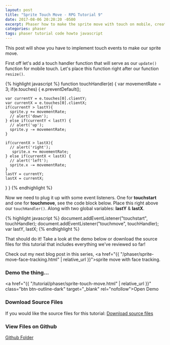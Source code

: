 ```yaml
---
layout: post
title: "Sprite Touch Move - RPG Tutorial 9"
date: 2017-08-06 20:20:20 -0500
excerpt: Phaser how to make the sprite move with touch on mobile, creating a RPG Tutorial 9
categories: phaser
tags: phaser tutorial code howto javascript
---
```


This post will show you have to implement touch events to make our sprite move.

First off let's add a touch handler function that will serve as our `update()` function for mobile touch. Let's place this function right after our function `resize()`.

{% highlight javascript %}
function touchHandler(e) {
  var movementRate = 3;
  if(e.touches) {
    e.preventDefault();

    var currentY = e.touches[0].clientY;
    var currentX = e.touches[0].clientX;
    if(currentY > lastY){
      sprite.y += movementRate;
      // alert('down');
    } else if(currentY < lastY) {
      // alert('up');
      sprite.y -= movementRate;
    }

    if(currentX > lastX){
      // alert('right');
       sprite.x += movementRate;
    } else if(currentX < lastX) {
      // alert('left');
      sprite.x -= movementRate;
    }
    lastY = currentY;
    lastX = currentX;
  }
}
{% endhighlight %}

Now we need to plug it up with some event listeners. One for **touchstart** and one for **touchmove**, see the code block below. Place this right above our `touchHandler()`. Along with two global variables: **lastY** & **lastX**.

{% highlight javascript %}
document.addEventListener("touchstart", touchHandler);
document.addEventListener("touchmove", touchHandler);
var lastY, lastX;
{% endhighlight %}

That should do it! Take a look at the demo below or download the source files for this tutorial that includes everything we've reviewed so far!

Check out my next blog post in this series, <a href="{{ "/phaser/sprite-move-face-tracking.html" | relative_url }}">sprite move with face tracking</a>.

### Demo the thing...
<a href="{{ "/tutorial/phaser/sprite-touch-move.html" | relative_url }}" class="btn btn-outline-dark" target="_blank" rel="nofollow">Open Demo</a>  

### Download Source Files
If you would like the source files for this tutorial: <a href="/assets/downloads/phaser/sprite-touch-move-tutorial_blog.calebnance.com.zip" class="btn btn-outline-dark" download>Download source files</a>

### View Files on Github
<a href="https://github.com/calebnance/blog-calebnance_phaser-tutorials/tree/master/9-sprite-touch-move" class="btn btn-outline-dark">Github Folder</a>
